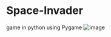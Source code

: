 # Space-Invader
game in python using Pygame
![image](https://user-images.githubusercontent.com/57362830/104236332-0a844900-545f-11eb-99ba-3dbc0b36870b.png)
